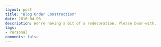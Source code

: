 ```yaml
---
layout: post
title: "Blog Under Construction"
date: 2016-04-03
description: We're having a bit of a redecoration. Please bear-with.
tags:
- Personal
comments: false
---
```

